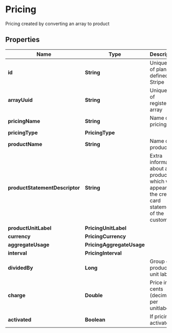 

# Pricing

Pricing created by converting an array to product

## Properties

Name | Type | Description | Notes
------------ | ------------- | ------------- | -------------
**id** | **String** | Unique ID of plan as defined by Stripe |  [optional]
**arrayUuid** | **String** | Unique ID of registered array |  [optional]
**pricingName** | **String** | Name of pricing |  [optional]
**pricingType** | **PricingType** |  |  [optional]
**productName** | **String** | Name of product |  [optional]
**productStatementDescriptor** | **String** | Extra information about a product which will appear on the credit card statement of the customer |  [optional]
**productUnitLabel** | **PricingUnitLabel** |  |  [optional]
**currency** | **PricingCurrency** |  |  [optional]
**aggregateUsage** | **PricingAggregateUsage** |  |  [optional]
**interval** | **PricingInterval** |  |  [optional]
**dividedBy** | **Long** | Group of n product unit labels |  [optional]
**charge** | **Double** | Price in cents (decimal) per unitlabel |  [optional]
**activated** | **Boolean** | If pricing is activated |  [optional]



